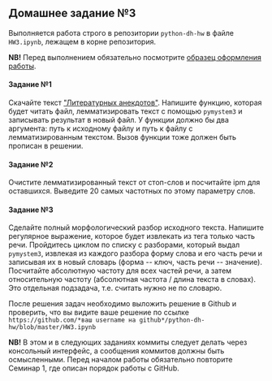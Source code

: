 ## Домашнее задание №3

Выполняется работа строго в репозитории `python-dh-hw` в файле `HW3.ipynb`, лежащем в корне репозитория. 

**NB!** Перед выполнением обязательно посмотрите [образец оформления работы](https://github.com/ancatmara/python-for-dh/blob/master/Homeworks/HW_example.ipynb).

#### Задание №1 

Скачайте текст ["Литературных анекдотов"](https://github.com/ancatmara/python-for-dh/blob/master/Classes/9-10/literary_anecdotes.txt). 
Напишите функцию, которая будет читать файл, лемматизировать текст с помощью `pymystem3` и записывать результат в новый файл. 
У функции должно бы два аргумента: путь к исходному файлу и путь к файлу с лемматизированным текстом. Вызов функции тоже должен быть прописан в решении.

#### Задание №2
Очистите лемматизированный текст от стоп-слов и посчитайте ipm для оставшихся. Выведите 20 самых частотных по этому параметру слов.

#### Задание №3
Сделайте полный морфологический разбор исходного текста. Напишите регулярное выражение, которое будет извлекать из тега только часть речи.
Пройдитесь циклом по списку с разборами, который выдал `pymystem3`, извлекая из каждого разбора форму слова и его часть речи и записывая их в новый словарь (форма -- ключ, часть речи -- значение).
Посчитайте абсолютную частоту для всех частей речи, а затем относительную частоту (абсолютная частота / длина текста в словах). Это отдельная подзадача, т.е. считать нужно не по словарю.

После решения задач необходимо выложить решение в Github и проверить, что вы видите ваше решение по ссылке ```https://github.com/*ваш username на github*/python-dh-hw/blob/master/HW3.ipynb```

**NB!** В этом и в следующих заданиях коммиты следует делать через консольный интерфейс, а сообщения коммитов должны быть осмысленными. Перед началом работы обязательно повторите Cеминар 1, где описан порядок работы с GitHub.

